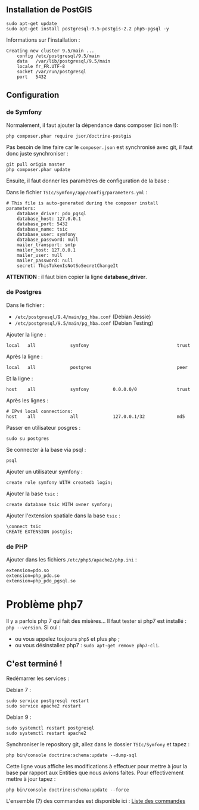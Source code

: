 ## Installation de PostGIS

    sudo apt-get update
    sudo apt-get install postgresql-9.5-postgis-2.2 php5-pgsql -y

Informations sur l'installation :

    Creating new cluster 9.5/main ...
        config /etc/postgresql/9.5/main
        data   /var/lib/postgresql/9.5/main
        locale fr_FR.UTF-8
        socket /var/run/postgresql
        port   5432

## Configuration

### de Symfony

Normalement, il faut ajouter la dépendance dans composer (ici non !):

    php composer.phar require jsor/doctrine-postgis

Pas besoin de lme faire car le `composer.json` est synchronisé avec git, il faut donc juste synchroniser :

    git pull origin master
    php composer.phar update

Ensuite, il faut donner les paramètres de configuration de la base :

Dans le fichier `TSIc/Symfony/app/config/parameters.yml` :

    # This file is auto-generated during the composer install
    parameters:
        database_driver: pdo_pgsql
        database_host: 127.0.0.1
        database_port: 5432
        database_name: tsic
        database_user: symfony
        database_password: null
        mailer_transport: smtp
        mailer_host: 127.0.0.1
        mailer_user: null
        mailer_password: null
        secret: ThisTokenIsNotSoSecretChangeIt

**ATTENTION** : il faut bien copier la ligne **database_driver**.

### de Postgres

Dans le fichier :
* `/etc/postgresql/9.4/main/pg_hba.conf` (Debian Jessie)
* `/etc/postgresql/9.5/main/pg_hba.conf` (Debian Testing)

Ajouter la ligne :

    local   all             symfony                                 trust

Après la ligne :

    local   all             postgres                                peer

Et la ligne :

    host    all             symfony         0.0.0.0/0               trust

Après les lignes :

    # IPv4 local connections:
    host    all             all             127.0.0.1/32            md5

Passer en utilisateur posgres :

    sudo su postgres

Se connecter à la base via psql :

    psql

Ajouter un utilisateur symfony :

    create role symfony WITH createdb login;

Ajouter la base `tsic` :

    create database tsic WITH owner symfony;

Ajouter l'extension spatiale dans la base `tsic` :

    \connect tsic
    CREATE EXTENSION postgis;

### de PHP

Ajouter dans les fichiers `/etc/php5/apache2/php.ini` :

    extension=pdo.so
    extension=php_pdo.so
    extension=php_pdo_pgsql.so

# Problème php7

Il y a parfois php 7 qui fait des misères... Il faut tester si php7 est installé : `php --version`. Si oui :
* ou vous appelez toujours `php5` et plus `php` ;
* ou vous désinstallez php7 : `sudo apt-get remove php7-cli`.

## C'est terminé !

Redémarrer les services :

Debian 7 :

    sudo service postgresql restart
    sudo service apache2 restart

Debian 9 :

    sudo systemctl restart postgresql
    sudo systemctl restart apache2

Synchroniser le repository git, allez dans le dossier `TSIc/Symfony` et tapez :

    php bin/console doctrine:schema:update --dump-sql

Cette ligne vous affiche les modifications à effectuer pour mettre à jour la base par rapport aux Entities que nous avions faites. Pour effectivement mettre à jour tapez :

    php bin/console doctrine:schema:update --force

L'ensemble (?) des commandes est disponible ici : [Liste des commandes](commandes.md)
